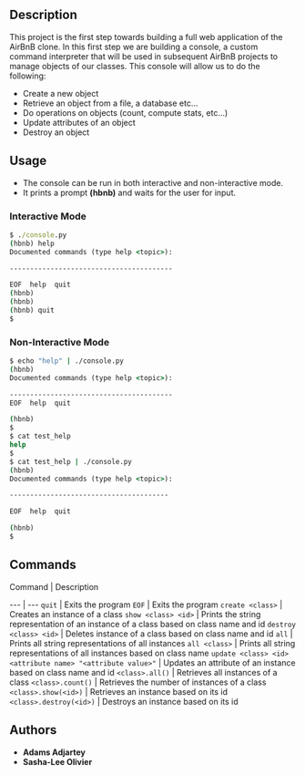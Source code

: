 ## Description

This project is the first step towards building a full web application of the AirBnB clone.  In this first step we are building a console, a custom command interpreter that will be used in subsequent AirBnB projects to manage objects of our classes.
This console will allow us to do the following:

* Create a new object
* Retrieve an object from a file, a database etc…
* Do operations on objects (count, compute stats, etc…)
* Update attributes of an object
* Destroy an object

## Usage

* The console can be run in both interactive and non-interactive mode.
* It prints a prompt **(hbnb)** and waits for the user for input.

### Interactive Mode

```cmd
$ ./console.py
(hbnb) help
Documented commands (type help <topic>):

----------------------------------------

EOF  help  quit
(hbnb)
(hbnb)
(hbnb) quit
$
```
### Non-Interactive Mode

```cmd
$ echo "help" | ./console.py
(hbnb)
Documented commands (type help <topic>):

----------------------------------------
EOF  help  quit

(hbnb)
$
$ cat test_help
help
$
$ cat test_help | ./console.py
(hbnb)
Documented commands (type help <topic>):

---------------------------------------

EOF  help  quit

(hbnb)
$
```

## Commands
Command | Description

--- | ---
`quit` | Exits the program
`EOF` | Exits the program
`create <class>` | Creates an instance of a class
`show <class> <id>` | Prints the string representation of an instance of a class based on class name and id
`destroy <class> <id>` | Deletes instance of a class based on class name and id
`all` | Prints all string representations of all instances
`all <class>` | Prints all string representations of all instances based on class name
`update <class> <id> <attribute name> "<attribute value>"` | Updates an attribute of an instance based on class name and id
`<class>.all()` | Retrieves all instances of a class
`<class>.count()` | Retrieves the number of instances of a class
`<class>.show(<id>)` | Retrieves an instance based on its id
`<class>.destroy(<id>)` | Destroys an instance based on its id

## Authors
* **Adams Adjartey**
* **Sasha-Lee Olivier**